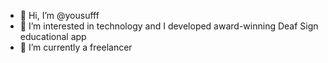 - 👋 Hi, I’m @yousufff
- 👀 I’m interested in technology and I developed award-winning Deaf Sign educational app
- 🌱 I’m currently a freelancer


<!---
yousufff/yousufff is a ✨ special ✨ repository because its `README.md` (this file) appears on your GitHub profile.
You can click the Preview link to take a look at your changes.
--->
